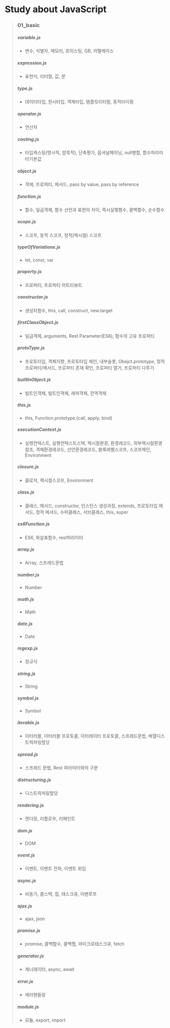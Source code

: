 # Study about JavaScript
>### 01_basic
>##### variable.js
>- 변수, 식별자, 메모리, 호이스팅, GB, 카멜케이스
>##### expression.js
>- 표현식, 리터럴, 값, 문
>##### type.js
>- 데이터타입, 원시타입, 객체타입, 템플릿리터럴, 동적타이핑
>##### operator.js
>- 연산자
>##### casting.js
>- 타입캐스팅(명시적, 암묵적), 단축평가, 옵셔널체이닝, null병합, 함수파라미터기본값
>##### object.js
>- 객체, 프로퍼티, 메서드, pass by value, pass by reference
>##### function.js
>- 함수, 일급객체, 함수 선언과 표현의 차이, 즉시실행함수, 콜백함수, 순수함수
>##### scope.js
>- 스코프, 동적 스코프, 정적(렉시컬) 스코프
>##### typeOfVariations.js
>- let, const, var
>##### property.js
>- 프로퍼티, 프로퍼티 어트리뷰트
>##### constructor.js
>- 생성자함수, this, call, construct, new.target
>##### firstClassObject.js
>- 일급객체, arguments, Rest Parameter(ES6), 함수의 고유 프로퍼티
>##### protoType.js
>- 프로토타입, 객체지향, 프로토타입 체인, 내부슬롯, Obejct.prototype, 정적프로퍼티/메서드, 프로퍼티 존재 확인, 프로퍼티 열거, 프로퍼티 다루기
>##### builtInObject.js
>- 빌트인객체, 빌트인객체, 래퍼객체, 전역객체
>##### this.js
>- this, Function.prototype.(call, apply, bind)
>##### executionContext.js
>- 실행컨텍스트, 실행컨텍스트스택, 렉시컬환경, 환경레코드, 외부렉시컬환경참조, 객체환경레코드, 선언환경레코드, 블록레벨스코프, 스코프체인, Environment
>##### closure.js
>- 클로저, 렉시컬스코프, Environment
>##### class.js
>- 클래스, 메서드, constructor, 인스턴스 생성과정, extends, 프로토타입 메서드, 정적 메서드, 수퍼클래스, 서브클래스, this, super
>##### es6Function.js
>- ES6, 화살표함수, rest파라미터
>##### array.js
>- Array, 스프레드문법
>##### number.js
>- Number
>##### math.js
>- Math
>##### date.js
>- Date
>##### regexp.js
>- 정규식
>##### string.js
>- String
>##### symbol.js
>- Symbol
>##### iterable.js
>- 이터러블, 이터러블 프로토콜, 이터레이터 프로토콜, 스프레드문법, 배열디스트럭처링할당
>##### spread.js
>- 스프레드 문법, Rest 파라미터와의 구분
>##### distructuring.js
>- 디스트럭처링할당
>##### rendering.js
>- 렌더링, 리플로우, 리페인트
>##### dom.js
>- DOM
>##### event.js
>- 이벤트, 이벤트 전파, 이벤트 위임
>##### async.js
>- 비동기, 콜스택, 힙, 태스크큐, 이벤루프
>##### ajax.js
>- ajax, json
>##### promise.js
>- promise, 콜백함수, 콜백헬, 마이크로태스크큐, fetch
>##### generator.js
>- 제너레이터, async, await
>##### error.js
>- 에러핸들링
>##### module.js
>- 모듈, export, import